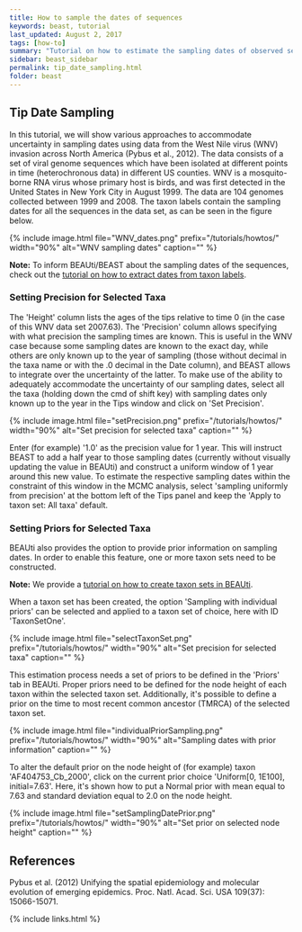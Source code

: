 ```yaml
---
title: How to sample the dates of sequences
keywords: beast, tutorial
last_updated: August 2, 2017
tags: [how-to]
summary: "Tutorial on how to estimate the sampling dates of observed sequences."
sidebar: beast_sidebar
permalink: tip_date_sampling.html
folder: beast
---
```


## Tip Date Sampling

In this tutorial, we will show various approaches to accommodate uncertainty in sampling dates using data from the West Nile virus (WNV) invasion across North America (Pybus et al., 2012). 
The data consists of a set of viral genome sequences which have been isolated at different points in time (heterochronous data) in different US counties. 
WNV is a mosquito-borne RNA virus whose primary host is birds, and was first detected in the United States in New York City in August 1999. 
The data are 104 genomes collected between 1999 and 2008.
The taxon labels contain the sampling dates for all the sequences in the data set, as can be seen in the figure below.

{% include image.html file="WNV_dates.png" prefix="/tutorials/howtos/" width="90%" alt="WNV sampling dates" caption="" %}

**Note:** To inform BEAUti/BEAST about the sampling dates of the sequences, check out the [tutorial on how to extract dates from taxon labels](tip_dates).

### Setting Precision for Selected Taxa

The 'Height' column lists the ages of the tips relative to time 0 (in the case of this WNV data set 2007.63). 
The 'Precision' column allows specifying with what precision the sampling times are known. 
This is useful in the WNV case because some sampling dates are known to the exact day, while others are only known up to the year of sampling (those without decimal in the taxa name or with the .0 decimal in the Date column), and BEAST allows to integrate over the uncertainty of the latter. 
To make use of the ability to adequately accommodate the uncertainty of our sampling dates, select all the taxa (holding down the cmd of shift key) with sampling dates only known up to the year in the Tips window and click on 'Set Precision'.
  
{% include image.html file="setPrecision.png" prefix="/tutorials/howtos/" width="90%" alt="Set precision for selected taxa" caption="" %}

Enter (for example) '1.0' as the precision value for 1 year. 
This will instruct BEAST to add a half year to those sampling dates (currently without visually updating the value in BEAUti) and construct a uniform window of 1 year around this new value. 
To estimate the respective sampling dates within the constraint of this window in the MCMC analysis, select 'sampling uniformly from precision' at the bottom left of the Tips panel and keep the 'Apply to taxon set: All taxa' default.

### Setting Priors for Selected Taxa

BEAUti also provides the option to provide prior information on sampling dates.
In order to enable this feature, one or more taxon sets need to be constructed.

**Note:** We provide a [tutorial on how to create taxon sets in BEAUti](taxon_sets).

When a taxon set has been created, the option 'Sampling with individual priors' can be selected and applied to a taxon set of choice, here with ID 'TaxonSetOne'.

{% include image.html file="selectTaxonSet.png" prefix="/tutorials/howtos/" width="90%" alt="Set precision for selected taxa" caption="" %}

This estimation process needs a set of priors to be defined in the 'Priors' tab in BEAUti.
Proper priors need to be defined for the node height of each taxon within the selected taxon set.
Additionally, it's possible to define a prior on the time to most recent common ancestor (TMRCA) of the selected taxon set.

{% include image.html file="individualPriorSampling.png" prefix="/tutorials/howtos/" width="90%" alt="Sampling dates with prior information" caption="" %}

To alter the default prior on the node height of (for example) taxon 'AF404753_Cb_2000', click on the current prior choice 'Uniform[0, 1E100], initial=7.63'.
Here, it's shown how to put a Normal prior with mean equal to 7.63 and standard deviation equal to 2.0 on the node height.

{% include image.html file="setSamplingDatePrior.png" prefix="/tutorials/howtos/" width="90%" alt="Set prior on selected node height" caption="" %}


## References

Pybus et al. (2012) Unifying the spatial epidemiology and molecular evolution of emerging epidemics. Proc. Natl. Acad. Sci. USA 109(37): 15066-15071.

{% include links.html %}
